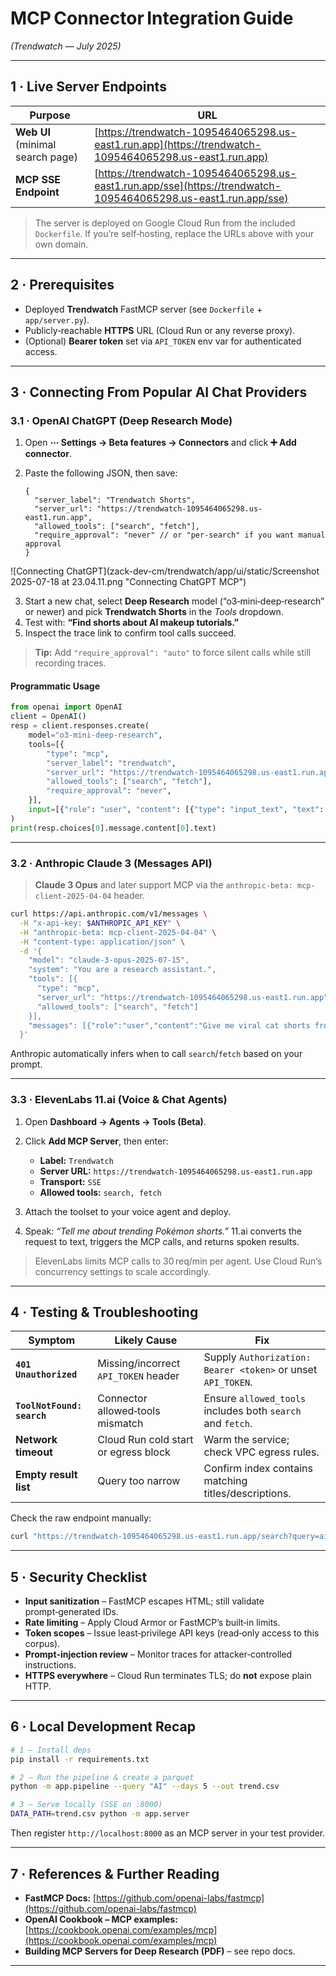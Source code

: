 # MCP Connector Integration Guide

*(Trendwatch — July 2025)*

---

## 1 · Live Server Endpoints

| Purpose                          | URL                                                                                                            |
| -------------------------------- | -------------------------------------------------------------------------------------------------------------- |
| **Web UI** (minimal search page) | [https://trendwatch-1095464065298.us-east1.run.app](https://trendwatch-1095464065298.us-east1.run.app)         |
| **MCP SSE Endpoint**             | [https://trendwatch-1095464065298.us-east1.run.app/sse](https://trendwatch-1095464065298.us-east1.run.app/sse) |

> The server is deployed on Google Cloud Run from the included `Dockerfile`. If you’re self‑hosting, replace the URLs above with your own domain.

---

## 2 · Prerequisites

* Deployed **Trendwatch** FastMCP server (see `Dockerfile` + `app/server.py`).
* Publicly‑reachable **HTTPS** URL (Cloud Run or any reverse proxy).
* (Optional) **Bearer token** set via `API_TOKEN` env var for authenticated access.

---

## 3 · Connecting From Popular AI Chat Providers

### 3.1 · OpenAI ChatGPT (Deep Research Mode)

1. Open **⋯ Settings → Beta features → Connectors** and click **➕ Add connector**.
2. Paste the following JSON, then save:

   ```jsonc
   {
     "server_label": "Trendwatch Shorts",
     "server_url": "https://trendwatch-1095464065298.us-east1.run.app",
     "allowed_tools": ["search", "fetch"],
     "require_approval": "never" // or "per-search" if you want manual approval
   }
   ```

![Connecting ChatGPT](zack-dev-cm/trendwatch/app/ui/static/Screenshot 2025-07-18 at 23.04.11.png "Connecting ChatGPT MCP")

3. Start a new chat, select **Deep Research** model (“o3‑mini‑deep‑research” or newer) and pick **Trendwatch Shorts** in the *Tools* dropdown.
4. Test with: **“Find shorts about AI makeup tutorials.”**
5. Inspect the trace link to confirm tool calls succeed.

> **Tip:** Add `"require_approval": "auto"` to force silent calls while still recording traces.

#### Programmatic Usage

```python
from openai import OpenAI
client = OpenAI()
resp = client.responses.create(
    model="o3-mini-deep-research",
    tools=[{
        "type": "mcp",
        "server_label": "trendwatch",
        "server_url": "https://trendwatch-1095464065298.us-east1.run.app",
        "allowed_tools": ["search", "fetch"],
        "require_approval": "never",
    }],
    input=[{"role": "user", "content": [{"type": "input_text", "text": "Top skateboarding shorts uploaded this week"}]}],
)
print(resp.choices[0].message.content[0].text)
```

---

### 3.2 · Anthropic Claude 3 (Messages API)

> **Claude 3 Opus** and later support MCP via the `anthropic-beta: mcp-client-2025-04-04` header.

```bash
curl https://api.anthropic.com/v1/messages \
  -H "x-api-key: $ANTHROPIC_API_KEY" \
  -H "anthropic-beta: mcp-client-2025-04-04" \
  -H "content-type: application/json" \
  -d '{
    "model": "claude-3-opus-2025-07-15",
    "system": "You are a research assistant.",
    "tools": [{
      "type": "mcp",
      "server_url": "https://trendwatch-1095464065298.us-east1.run.app",
      "allowed_tools": ["search", "fetch"]
    }],
    "messages": [{"role":"user","content":"Give me viral cat shorts from the past 48 hours"}]
  }'
```

Anthropic automatically infers when to call `search`/`fetch` based on your prompt.

---

### 3.3 · ElevenLabs 11.ai (Voice & Chat Agents)

1. Open **Dashboard → Agents → Tools (Beta)**.
2. Click **Add MCP Server**, then enter:

   * **Label:** `Trendwatch`
   * **Server URL:** `https://trendwatch-1095464065298.us-east1.run.app`
   * **Transport:** `SSE`
   * **Allowed tools:** `search, fetch`
3. Attach the toolset to your voice agent and deploy.
4. Speak: *“Tell me about trending Pokémon shorts.”* 11.ai converts the request to text, triggers the MCP calls, and returns spoken results.

> ElevenLabs limits MCP calls to 30 req/min per agent. Use Cloud Run’s concurrency settings to scale accordingly.

---

## 4 · Testing & Troubleshooting

| Symptom                    | Likely Cause                         | Fix                                                          |
| -------------------------- | ------------------------------------ | ------------------------------------------------------------ |
| **`401 Unauthorized`**     | Missing/incorrect `API_TOKEN` header | Supply `Authorization: Bearer <token>` or unset `API_TOKEN`. |
| **`ToolNotFound: search`** | Connector allowed‑tools mismatch     | Ensure `allowed_tools` includes both `search` and `fetch`.   |
| **Network timeout**        | Cloud Run cold start or egress block | Warm the service; check VPC egress rules.                    |
| **Empty result list**      | Query too narrow                     | Confirm index contains matching titles/descriptions.         |

Check the raw endpoint manually:

```bash
curl "https://trendwatch-1095464065298.us-east1.run.app/search?query=ai"
```

---

## 5 · Security Checklist

* **Input sanitization** – FastMCP escapes HTML; still validate prompt‑generated IDs.
* **Rate limiting** – Apply Cloud Armor or FastMCP’s built‑in limits.
* **Token scopes** – Issue least‑privilege API keys (read‑only access to this corpus).
* **Prompt‑injection review** – Monitor traces for attacker‑controlled instructions.
* **HTTPS everywhere** – Cloud Run terminates TLS; do **not** expose plain HTTP.

---

## 6 · Local Development Recap

```bash
# 1 – Install deps
pip install -r requirements.txt

# 2 – Run the pipeline & create a parquet
python -m app.pipeline --query "AI" --days 5 --out trend.csv

# 3 – Serve locally (SSE on :8000)
DATA_PATH=trend.csv python -m app.server
```

Then register `http://localhost:8000` as an MCP server in your test provider.

---

## 7 · References & Further Reading

* **FastMCP Docs:** [https://github.com/openai-labs/fastmcp](https://github.com/openai-labs/fastmcp)
* **OpenAI Cookbook – MCP examples:** [https://cookbook.openai.com/examples/mcp](https://cookbook.openai.com/examples/mcp)
* **Building MCP Servers for Deep Research (PDF)** – see repo docs.

---


